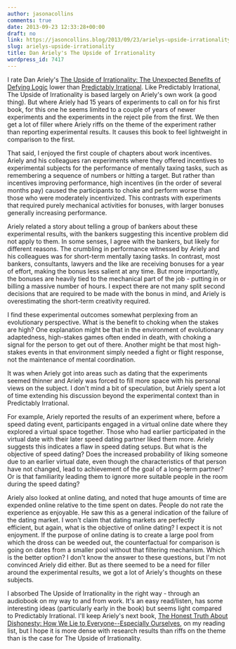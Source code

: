 ```yaml
---
author: jasonacollins
comments: true
date: 2013-09-23 12:33:28+00:00
draft: no
link: https://jasoncollins.blog/2013/09/23/arielys-upside-irrationality/
slug: arielys-upside-irrationality
title: Dan Ariely's The Upside of Irrationality
wordpress_id: 7417
---
```


I rate Dan Ariely's [The Upside of Irrationality: The Unexpected Benefits of Defying Logic](http://www.amazon.com/gp/product/0061995045/ref=as_li_ss_tl?ie=UTF8&camp=1789&creative=390957&creativeASIN=0061995045&linkCode=as2&tag=evolvieconom-20) lower than [Predictably Irrational](https://jasoncollins.blog/2013/09/02/arielys-predictably-irrational/). Like Predictably Irrational, The Upside of Irrationality is based largely on Ariely's own work (a good thing). But where Ariely had 15 years of experiments to call on for his first book, for this one he seems limited to a couple of years of newer experiments and the experiments in the reject pile from the first. We then get a lot of filler where Ariely riffs on the theme of the experiment rather than reporting experimental results. It causes this book to feel lightweight in comparison to the first.

That said, I enjoyed the first couple of chapters about work incentives. Ariely and his colleagues ran experiments where they offered incentives to experimental subjects for the performance of mentally taxing tasks, such as remembering a sequence of numbers or hitting a target. But rather than incentives improving performance, high incentives (in the order of several months pay) caused the participants to choke and perform worse than those who were moderately incentivized. This contrasts with experiments that required purely mechanical activities for bonuses, with larger bonuses generally increasing performance.

Ariely related a story about telling a group of bankers about these experimental results, with the bankers suggesting this incentive problem did not apply to them. In some senses, I agree with the bankers, but likely for different reasons. The crumbling in performance witnessed by Ariely and his colleagues was for short-term mentally taxing tasks. In contrast, most bankers, consultants, lawyers and the like are receiving bonuses for a year of effort, making the bonus less salient at any time. But more importantly, the bonuses are heavily tied to the mechanical part of the job - putting in or billing a massive number of hours. I expect there are not many split second decisions that are required to be made with the bonus in mind, and Ariely is overestimating the short-term creativity required.

I find these experimental outcomes somewhat perplexing from an evolutionary perspective. What is the benefit to choking when the stakes are high? One explanation might be that in the environment of evolutionary adaptedness, high-stakes games often ended in death, with choking a signal for the person to get out of there. Another might be that most high-stakes events in that environment simply needed a fight or flight response, not the maintenance of mental coordination.

It was when Ariely got into areas such as dating that the experiments seemed thinner and Ariely was forced to fill more space with his personal views on the subject. I don't mind a bit of speculation, but Ariely spent a lot of time extending his discussion beyond the experimental context than in Predictably Irrational.

For example, Ariely reported the results of an experiment where, before a speed dating event, participants engaged in a virtual online date where they explored a virtual space together. Those who had earlier participated in the virtual date with their later speed dating partner liked them more. Ariely suggests this indicates a flaw in speed dating setups. But what is the objective of speed dating? Does the increased probability of liking someone due to an earlier virtual date, even though the characteristics of that person have not changed, lead to achievement of the goal of a long-term partner? Or is that familiarity leading them to ignore more suitable people in the room during the speed dating?

Ariely also looked at online dating, and noted that huge amounts of time are expended online relative to the time spent on dates. People do not rate the experience as enjoyable. He saw this as a general indication of the failure of the dating market. I won't claim that dating markets are perfectly efficient, but again, what is the objective of online dating? I expect it is not enjoyment. If the purpose of online dating is to create a large pool from which the dross can be weeded out, the counterfactual for comparison is going on dates from a smaller pool without that filtering mechanism. Which is the better option? I don't know the answer to these questions, but I'm not convinced Ariely did either. But as there seemed to be a need for filler around the experimental results, we got a lot of Ariely's thoughts on these subjects.

I absorbed The Upside of Irrationality in the right way - through an audiobook on my way to and from work. It's an easy read/listen, has some interesting ideas (particularly early in the book) but seems light compared to Predictably Irrational. I'll keep Ariely's next book, [The Honest Truth About Dishonesty: How We Lie to Everyone--Especially Ourselves](https://jasoncollins.blog/2016/04/22/arielys-the-honest-truth-about-dishonesty/), on my reading list, but I hope it is more dense with research results than riffs on the theme than is the case for The Upside of Irrationality.
